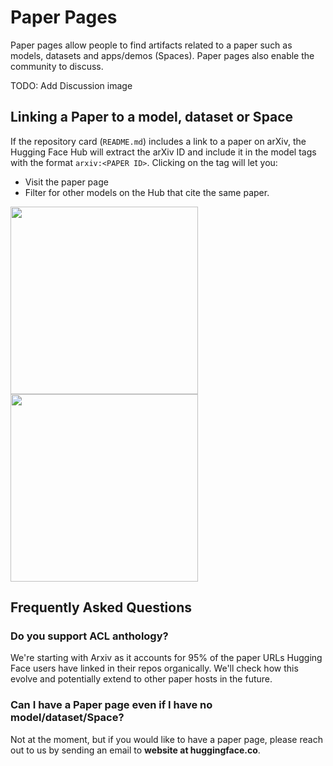 # Paper Pages

Paper pages allow people to find artifacts related to a paper such as models, datasets and apps/demos (Spaces). Paper pages also enable the community to discuss.

TODO: Add Discussion image

## Linking a Paper to a model, dataset or Space

If the repository card (`README.md`) includes a link to a paper on arXiv, the Hugging Face Hub will extract the arXiv ID  and include it in the model tags with the format `arxiv:<PAPER ID>`. Clicking on the tag will let you:

* Visit the paper page
* Filter for other models on the Hub that cite the same paper.

<div class="flex justify-center">
<img class="block dark:hidden" width="300" src="https://huggingface.co/datasets/huggingface/documentation-images/resolve/main/hub/datasets-arxiv.png"/>
<img class="hidden dark:block" width="300" src="https://huggingface.co/datasets/huggingface/documentation-images/resolve/main/hub/datasets-arxiv-dark.png"/>
</div>

## Frequently Asked Questions

### Do you support ACL anthology?

We're starting with Arxiv as it accounts for 95% of the paper URLs Hugging Face users have linked in their repos organically. We'll check how this evolve and potentially extend to other paper hosts in the future.

### Can I have a Paper page even if I have no model/dataset/Space?

Not at the moment, but if you would like to have a paper page, please reach out to us by sending an email to **website at huggingface.co**.
